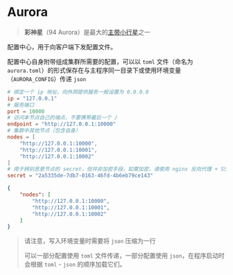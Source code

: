 # Aurora

> **彩神星**（94 Aurora）是最大的[主带](https://zh.wikipedia.org/wiki/主小行星帶)[小行星](https://zh.wikipedia.org/wiki/小行星)之一

配置中心，用于向客户端下发配置文件。

配置中心自身附带组成集群所需要的配置，可以以 `toml` 文件（命名为 `aurora.toml`）的形式保存在与主程序同一目录下或使用环境变量（`AURORA_CONFIG`）传递 `json`

```toml
# 绑定一个 ip 地址，向外网提供服务一般设置为 0.0.0.0
ip = "127.0.0.1"
# 服务端口
port = 10000
# 访问本节点自己的端点，不要携带最后一个 /
endpoint = "http://127.0.0.1:10000"
# 集群中其他节点（包含自身）
nodes = [
    "http://127.0.0.1:10000",
    "http://127.0.0.1:10001",
    "http://127.0.0.1:10002"
]
# 用于辨别恶意节点的 secret，但并非加密手段，如需加密，请使用 nginx 反向代理 + SSL
secret = "2a5335de-7db7-0163-46fd-4b6eb79ce143"
```

```json
{
    "nodes": [
        "http://127.0.0.1:10000",
        "http://127.0.0.1:10001",
        "http://127.0.0.1:10002"
    ]
}
```

> 请注意，写入环境变量时需要将 `json` 压缩为一行
>
> 可以一部分配置使用 `toml` 文件传递，一部分配置使用 `json`，在程序启动时会根据 `toml` - `json` 的顺序加载它们。
